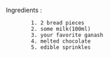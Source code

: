 Ingredients :

            1. 2 bread pieces
            2. some milk(100ml)
            3. your favorite ganash
            4. melted chocolate
            5. edible sprinkles
